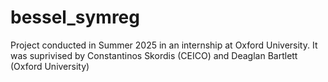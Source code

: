 # bessel_symreg
Project conducted in Summer 2025 in an internship at Oxford University. It was suprivised by Constantinos Skordis (CEICO) and Deaglan Bartlett (Oxford University)
